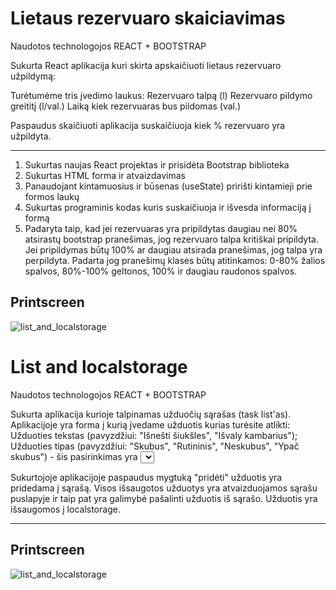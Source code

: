 # Lietaus rezervuaro skaiciavimas

Naudotos technologojos REACT + BOOTSTRAP

Sukurta React aplikacija kuri skirta apskaičiuoti lietaus rezervuaro užpildymą:

Turėtumėme tris įvedimo laukus:
Rezervuaro talpą (l)
Rezervuaro pildymo greititį (l/val.)
Laiką kiek rezervuaras bus pildomas (val.)

Paspaudus skaičiuoti aplikacija suskaičiuoja kiek % rezervuaro yra užpildyta.

**************************************************************

1. Sukurtas naujas React projektas ir prisidėta Bootstrap biblioteka
2. Sukurtas HTML forma ir atvaizdavimas
3. Panaudojant kintamuosius ir būsenas (useState) pririšti kintamieji prie formos laukų
4. Sukurtas programinis kodas kuris suskaičiuoja ir išvesda informaciją į formą
5. Padaryta taip, kad jei rezervuaras yra pripildytas daugiau nei 80% atsirastų bootstrap pranešimas, jog rezervuaro talpa kritiškai pripildyta. Jei pripildymas būtų 100% ar daugiau atsirada pranešimas, jog talpa yra perpildyta. Padarta jog pranešimų klasės būtų atitinkamos: 0-80% žalios spalvos, 80%-100% geltonos, 100% ir daugiau raudonos spalvos. 

## Printscreen
![list_and_localstorage](https://user-images.githubusercontent.com/117721797/214674110-c20c8271-82eb-4324-ad00-9ec90890aa43.jpg)












# List and localstorage

Naudotos technologojos REACT + BOOTSTRAP

Sukurta aplikacija kurioje talpinamas užduočių sąrašas (task list'as). Aplikacijoje yra forma į kurią įvedame užduotis kurias turėsite atlikti:
Užduoties tekstas (pavyzdžiui: "Išnešti šiukšles", "Išvaly kambarius");
Užduoties tipas (pavyzdžiui: "Skubus", "Rutininis", "Neskubus", "Ypač skubus") - šis pasirinkimas yra <select> tipas.
  
  Sukurtojoje aplikacijoje paspaudus mygtuką "pridėti" užduotis yra pridedama į sąrašą. Visos išsaugotos užduotys yra atvaizduojamos sąrašu puslapyje ir taip pat yra galimybė pašalinti užduotis iš sąrašo. Užduotis yra išsaugomos į localstorage.
 ****************************************************************************************************************** 
## Printscreen
![list_and_localstorage](https://user-images.githubusercontent.com/117721797/214674110-c20c8271-82eb-4324-ad00-9ec90890aa43.jpg)
